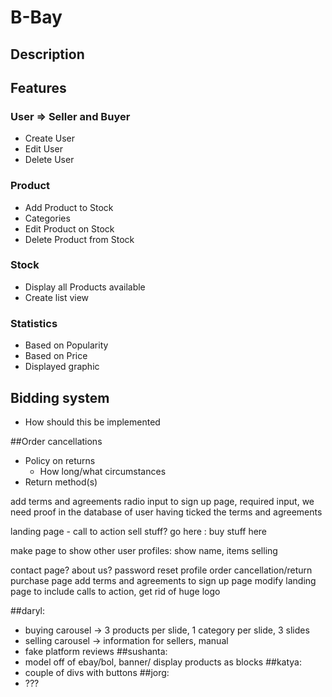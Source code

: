 # B-Bay

## Description

<!-- 
Part of description that should be added

- Products for sell and the `rest`: buy, add, edit
- Geek webshop
- Based on website 
-->

## Features

### User => Seller and Buyer
- Create User
- Edit User
- Delete User

### Product
- Add Product to Stock
- Categories
- Edit Product on Stock
- Delete Product from Stock

### Stock
- Display all Products available
- Create list view

### Statistics
- Based on Popularity
- Based on Price
- Displayed graphic

## Bidding system
- How should this be implemented

##Order cancellations
- Policy on returns
  - How long/what circumstances
- Return method(s)

add terms and agreements radio input to sign up page, required input, we need proof in the database of user having ticked the terms and agreements

landing page - call to action
sell stuff? go here : buy stuff here

make page to show other user profiles: show name, items selling

contact page?
about us?
password reset
profile
order cancellation/return purchase page
add terms and agreements to sign up page
modify landing page to include calls to action, get rid of huge logo

##daryl:
  - buying carousel -> 3 products per slide, 1 category per slide, 3 slides
  - selling carousel -> information for sellers, manual
  - fake platform reviews
##sushanta:
  - model off of ebay/bol, banner/ display products as blocks
##katya:
  - couple of divs with buttons
##jorg:
  - ???